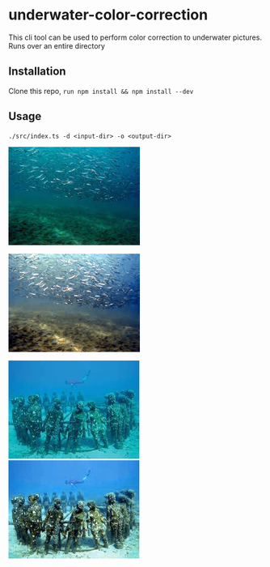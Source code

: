 # underwater-color-correction
This cli tool can be used to perform color correction to underwater pictures.
Runs over an entire directory

## Installation
Clone this repo, `run npm install && npm install --dev`

## Usage
```
./src/index.ts -d <input-dir> -o <output-dir>
```

![test/download.png](test/download.jpg)

![testout/download.png](testout/download.png)

![](test/images.jpg)
![](testout/images.png)
